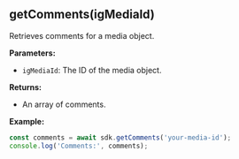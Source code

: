 ## getComments(igMediaId)

Retrieves comments for a media object.

**Parameters:**

- `igMediaId`: The ID of the media object.

**Returns:**

- An array of comments.

**Example:**

```typescript
const comments = await sdk.getComments('your-media-id');
console.log('Comments:', comments);
```